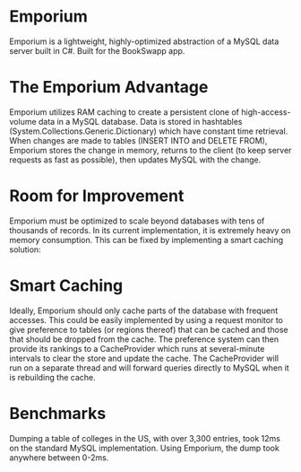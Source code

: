 # Emporium
Emporium is a lightweight, highly-optimized abstraction of a MySQL data server built in C#. Built for the BookSwapp app.

# The Emporium Advantage
Emporium utilizes RAM caching to create a persistent clone of high-access-volume data in a MySQL database. Data is stored in hashtables (System.Collections.Generic.Dictionary) which have constant time retrieval. When changes are made to tables (INSERT INTO and DELETE FROM), Emporium stores the change in memory, returns to the client (to keep server requests as fast as possible), then updates MySQL with the change.

# Room for Improvement
Emporium must be optimized to scale beyond databases with tens of thousands of records. In its current implementation, it is extremely heavy on memory consumption. This can be fixed by implementing a smart caching solution:

# Smart Caching
Ideally, Emporium should only cache parts of the database with frequent accesses. This could be easily implemented by using a request monitor to give preference to tables (or regions thereof) that can be cached and those that should be dropped from the cache. The preference system can then provide its rankings to a CacheProvider which runs at several-minute intervals to clear the store and update the cache. The CacheProvider will run on a separate thread and will forward queries directly to MySQL when it is rebuilding the cache.

# Benchmarks
Dumping a table of colleges in the US, with over 3,300 entries, took 12ms on the standard MySQL implementation. Using Emporium, the dump took anywhere between 0-2ms.
